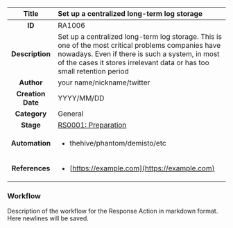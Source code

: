 | Title                       | Set up a centralized long-term log storage         |
|:---------------------------:|:--------------------|
| **ID**                      | RA1006            |
| **Description**             | Set up a centralized long-term log storage. This is one of the most critical problems companies have nowadays. Even if there is such a system, in most of the cases it stores irrelevant data or has too small retention period   |
| **Author**                  | your name/nickname/twitter        |
| **Creation Date**           | YYYY/MM/DD |
| **Category**                | General      |
| **Stage**                   |[RS0001: Preparation](../Response_Stages/RS0001.md)| 
| **Automation** |<ul><li>thehive/phantom/demisto/etc</li></ul>|
| **References** |<ul><li>[https://example.com](https://example.com)</li></ul>|

### Workflow

Description of the workflow for the Response Action in markdown format.  
Here newlines will be saved.  
